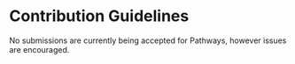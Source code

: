 # Contribution Guidelines

No submissions are currently being accepted for Pathways, however issues are encouraged.